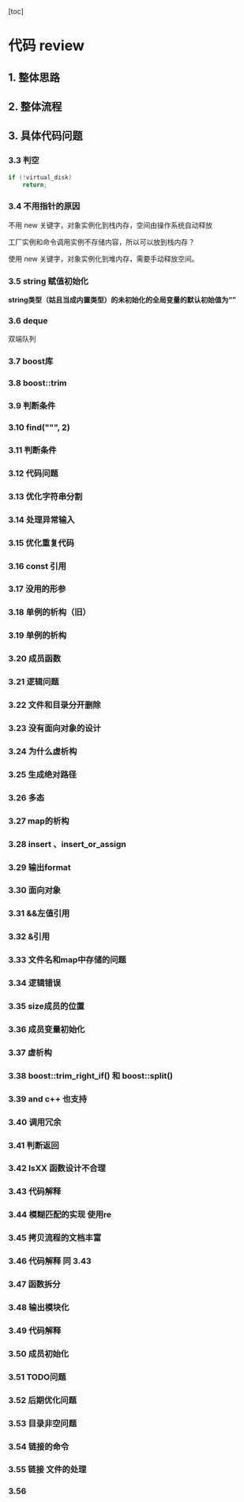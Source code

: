 [toc]

# 代码 review

## 1. 整体思路



## 2. 整体流程



## 3. 具体代码问题

### 3.3 判空

```c++
if (!virtual_disk)
    return;
```

### 3.4 不用指针的原因

不用 new 关键字，对象实例化到栈内存，空间由操作系统自动释放

工厂实例和命令调用实例不存储内容，所以可以放到栈内存？

使用 new 关键字，对象实例化到堆内存，需要手动释放空间。

### 3.5 string 赋值初始化

**string类型（姑且当成内置类型）的未初始化的全局变量的默认初始值为“”**

### 3.6 deque

双端队列



### 3.7 boost库

### 3.8 boost::trim

### 3.9 判断条件

### 3.10 find("\"", 2)

### 3.11 判断条件

### 3.12 代码问题

### 3.13 优化字符串分割

### 3.14 处理异常输入

### 3.15 优化重复代码

### 3.16 const 引用

### 3.17 没用的形参

### 3.18 单例的析构（旧）

### 3.19 单例的析构

### 3.20 成员函数

### 3.21 逻辑问题

### 3.22 文件和目录分开删除

### 3.23 没有面向对象的设计

### 3.24 为什么虚析构

### 3.25 生成绝对路径

### 3.26 多态

### 3.27 map的析构

### 3.28 insert 、insert_or_assign

### 3.29 输出format

### 3.30 面向对象

### 3.31 &&左值引用

### 3.32 &引用

### 3.33 文件名和map中存储的问题

### 3.34 逻辑错误

### 3.35 size成员的位置

### 3.36 成员变量初始化

### 3.37 虚析构

### 3.38 boost::trim_right_if()  和  boost::split()

### 3.39 and  c++ 也支持

### 3.40 调用冗余

### 3.41 判断返回

### 3.42 IsXX 函数设计不合理

### 3.43 代码解释

### 3.44 模糊匹配的实现   使用re

### 3.45 拷贝流程的文档丰富

### 3.46 代码解释  同 3.43

### 3.47 函数拆分

### 3.48 输出模块化

### 3.49 代码解释

### 3.50 成员初始化

### 3.51 TODO问题

### 3.52 后期优化问题

### 3.53 目录非空问题

### 3.54 链接的命令

### 3.55 链接 文件的处理

### 3.56